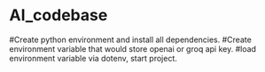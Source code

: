# AI_codebase

#Create python environment and install all dependencies.
#Create environment variable that would store openai or groq api key.
#load environment variable via dotenv, start project.
